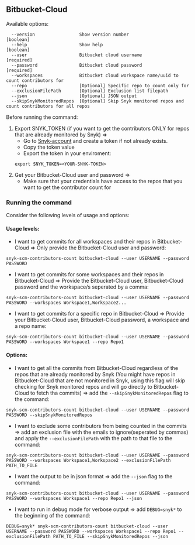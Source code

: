 ## Bitbucket-Cloud
Available options:
```
  --version                 Show version number                        [boolean]
  --help                    Show help                                  [boolean]
  --user                    Bitbucket cloud username                   [required]
  --password                Bitbucket cloud password                   [required]
  --workspaces              Bitbucket cloud workspace name/uuid to count contributors for
  --repo                    [Optional] Specific repo to count only for
  --exclusionFilePath       [Optional] Exclusion list filepath
  --json                    [Optional] JSON output
  --skipSnykMonitoredRepos  [Optional] Skip Snyk monitored repos and count contributors for all repos
```

Before running the command:
1. Export SNYK_TOKEN (if you want to get the contributors ONLY for repos that are already monitored by Snyk) =>
    - Go to [Snyk-account](https://app.snyk.io/account) and create a token if not already exists.
    - Copy the token value
    - Export the token in your enviroment: 
    ```
    export SNYK_TOKEN=<YOUR-SNYK-TOKEN>
    ```
2. Get your Bitbucket-Cloud user and password =>
    - Make sure that your credentials have access to the repos that you want to get the contributor count for

### Running the command

Consider the following levels of usage and options:

#### Usage levels:
- I want to get commits for all workspaces and their repos in Bitbucket-Cloud => Only provide the Bitbucket-Cloud user and password: 
```
snyk-scm-contributors-count bitbucket-cloud --user USERNAME --password PASSWORD
```

- I want to get commits for some workspaces and their repos in Bitbucket-Cloud => Provide the Bitbucket-Cloud user, Bitbucket-Cloud password and the workspace/s seperated by a comma:
```
snyk-scm-contributors-count bitbucket-cloud --user USERNAME --password PASSWORD --workspaces Workspace1,Workspace2...
```

- I want to get commits for a specific repo in Bitbucket-Cloud => Provide your Bitbucket-Cloud user, Bitbucket-Cloud password, a workspace and a repo name:
```
snyk-scm-contributors-count bitbucket-cloud --user USERNAME --password PASSWORD --workspaces Workspace1 --repo Repo1
```

#### Options:
- I want to get all the commits from Bitbucket-Cloud regardless of the repos that are already monitored by Snyk (You might have repos in Bitbucket-Cloud that are not monitored in Snyk, using this flag will skip checking for Snyk monitored repos and will go directly to Bitbucket-Cloud to fetch tha commits) => add the `--skipSnykMonitoredRepos` flag to the command:
```
snyk-scm-contributors-count bitbucket-cloud --user USERNAME --password PASSWORD --skipSnykMonitoredRepos
```

- I want to exclude some contributors from being counted in the commits => add an exclusion file with the emails to ignore(seperated by commas) and apply the `--exclusionFilePath` with the path to that file to the command:
```
snyk-scm-contributors-count bitbucket-cloud --user USERNAME --password PASSWORD --workspaces Workspace1,Workspace2 --exclusionFilePath PATH_TO_FILE
```

- I want the output to be in json format => add the `--json` flag to the command:
```
snyk-scm-contributors-count bitbucket-cloud --user USERNAME --password PASSWORD --workspaces Workspace1 --repo Repo1 --json
```

- I want to run in debug mode for verbose output => add `DEBUG=snyk*` to the beginning of the command:
```
DEBUG=snyk* snyk-scm-contributors-count bitbucket-cloud --user USERNAME --password PASSWORD --workspaces Workspace1 --repo Repo1 --exclusionFilePath PATH_TO_FILE --skipSnykMonitoredRepos --json
```
